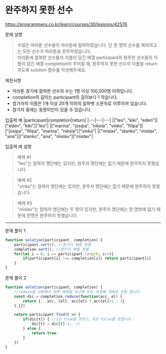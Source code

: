 # 완주하지 못한 선수
https://programmers.co.kr/learn/courses/30/lessons/42576

문제 설명
> 수많은 마라톤 선수들이 마라톤에 참여하였습니다. 단 한 명의 선수를 제외하고는 모든 선수가 마라톤을 완주하였습니다.\
마라톤에 참여한 선수들의 이름이 담긴 배열 participant와 완주한 선수들의 이름이 담긴 배열 completion이 주어질 때, 완주하지 못한 선수의 이름을 return 하도록 solution 함수를 작성해주세요.

제한사항
+ 마라톤 경기에 참여한 선수의 수는 1명 이상 100,000명 이하입니다.
+ completion의 길이는 participant의 길이보다 1 작습니다.
+ 참가자의 이름은 1개 이상 20개 이하의 알파벳 소문자로 이루어져 있습니다.
+ 참가자 중에는 동명이인이 있을 수 있습니다.

입출력 예
|participant|completion|return|
|---|---|---|
|["leo", "kiki", "eden"]|["eden", "kiki"]|"leo"|
|["marina", "josipa", "nikola", "vinko", "filipa"]|["josipa", "filipa", "marina", "nikola"]|"vinko"|
|["mislav", "stanko", "mislav", "ana"]|["stanko", "ana", "mislav"]|"mislav"|

입출력 예 설명
> 예제 #1 \
"leo"는 참여자 명단에는 있지만, 완주자 명단에는 없기 때문에 완주하지 못했습니다.

> 예제 #2 \
"vinko"는 참여자 명단에는 있지만, 완주자 명단에는 없기 때문에 완주하지 못했습니다.

> 예제 #3 \
"mislav"는 참여자 명단에는 두 명이 있지만, 완주자 명단에는 한 명밖에 없기 때문에 한명은 완주하지 못했습니다.

------------------------

문제 풀이 1
```javascript
function solution(participant, completion) {
	participant.sort(); //참가자 배열 정렬
	completion.sort(); //완주자 배열 정렬
	for(let i = 0; i <= participant.length; i++){
		if(participant[i] !== completion[i]) return participant[i]
	}
}
```

문제 풀이 2
```javascript
function solution(participant, completion) {
	//reduce를 사용해서 양쪽 배열을 비교해 빈도 측정해 객체로 반환 합니다.
	const dic = completion.reduce(function(acc, el) {
		return {...acc, [el]: acc[el] ? acc[el]+1 : 1}
	},{}) 

	return participant.find(t => {
		if(dic[t]) { //1은 true를 뜻하고, 0은 false를 뜻합니다.
			dic[t] = dic[t]-1;  //
		} else { 
			return true; 
		}
	})
}
```